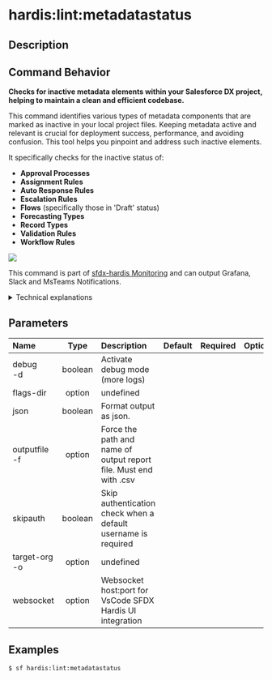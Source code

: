 <!-- This file has been generated with command 'sf hardis:doc:plugin:generate'. Please do not update it manually or it may be overwritten -->
# hardis:lint:metadatastatus

## Description


## Command Behavior

**Checks for inactive metadata elements within your Salesforce DX project, helping to maintain a clean and efficient codebase.**

This command identifies various types of metadata components that are marked as inactive in your local project files. Keeping metadata active and relevant is crucial for deployment success, performance, and avoiding confusion. This tool helps you pinpoint and address such inactive elements.

It specifically checks for the inactive status of:

- **Approval Processes**
- **Assignment Rules**
- **Auto Response Rules**
- **Escalation Rules**
- **Flows** (specifically those in 'Draft' status)
- **Forecasting Types**
- **Record Types**
- **Validation Rules**
- **Workflow Rules**

![](https://github.com/hardisgroupcom/sfdx-hardis/raw/main/docs/assets/images/detect-inactive-metadata.gif)

This command is part of [sfdx-hardis Monitoring](https://sfdx-hardis.cloudity.com/salesforce-monitoring-inactive-metadata/) and can output Grafana, Slack and MsTeams Notifications.

<details markdown="1">
<summary>Technical explanations</summary>

The command's technical implementation involves:

- **File Discovery:** It uses `glob` patterns (e.g., `**/flows/**/*.flow-meta.xml`, `**/objects/**/validationRules/*.validationRule-meta.xml`) to locate relevant metadata files within your project.
- **XML Parsing:** For each identified metadata file, it reads the XML content and parses it to extract the `active` or `status` flag (e.g., `<active>false</active>`, `<status>Draft</status>`).
- **Status Verification:** It checks the value of these flags to determine if the metadata component is inactive.
- **Data Aggregation:** All detected inactive items are collected into a list, including their type, name, and a severity level.
- **Report Generation:** It generates a CSV report (`lint-metadatastatus.csv`) containing details of all inactive metadata elements, which can be used for further analysis or record-keeping.
- **Notification Integration:** It integrates with the `NotifProvider` to send notifications (e.g., to Slack, MS Teams, Grafana) about the presence and count of inactive metadata, making it suitable for automated monitoring in CI/CD pipelines.
- **Error Handling:** It includes basic error handling for file operations and ensures that the process continues even if some files cannot be read.
</details>


## Parameters

| Name              |  Type   | Description                                                       | Default | Required | Options |
|:------------------|:-------:|:------------------------------------------------------------------|:-------:|:--------:|:-------:|
| debug<br/>-d      | boolean | Activate debug mode (more logs)                                   |         |          |         |
| flags-dir         | option  | undefined                                                         |         |          |         |
| json              | boolean | Format output as json.                                            |         |          |         |
| outputfile<br/>-f | option  | Force the path and name of output report file. Must end with .csv |         |          |         |
| skipauth          | boolean | Skip authentication check when a default username is required     |         |          |         |
| target-org<br/>-o | option  | undefined                                                         |         |          |         |
| websocket         | option  | Websocket host:port for VsCode SFDX Hardis UI integration         |         |          |         |

## Examples

```shell
$ sf hardis:lint:metadatastatus
```


